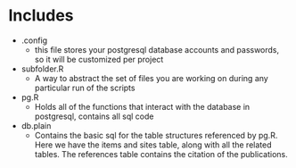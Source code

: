 # Includes

 * .config 
    *  this file stores your postgresql database accounts and passwords, so it will be customized per project
 * subfolder.R
    * A way to abstract the set of files you are working on during any particular run of the scripts
 * pg.R
    * Holds all of the functions that interact with the database in postgresql, contains all sql code
 * db.plain
    * Contains the basic sql for the table structures referenced by pg.R.  Here we have the items and sites table, along with all the related tables.  The references table contains the citation of the publications.

